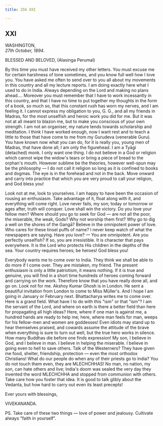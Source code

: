 ```yaml
---
title: 256 XXI

---
```

  

  


## XXI

WASHINGTON,  
*27th October, 1894*.

BLESSED AND BELOVED, (Alasinga Perumal)

By this time you must have received my other letters. You must excuse me
for certain harshness of tone sometimes, and you know full well how I
love you. You have asked me often to send over to you all about my
movements in this country and all my lecture reports. I am doing exactly
here what I used to do in India. Always depending on the Lord and making
no plans ahead.... Moreover you must remember that I have to work
incessantly in this country, and that I have no time to put together my
thoughts in the form of a book, so much so, that this constant rush has
worn my nerves, and I am feeling it. I cannot express my obligation to
you, G. G., and all my friends in Madras, for the most unselfish and
heroic work you did for me. But it was not at all meant to blazon me,
but to make you conscious of your own strength. I am not an organiser,
my nature tends towards scholarship and meditation. I think I have
worked enough, now I want rest and to teach a little to those that have
come to me from my Gurudeva (venerable Guru). You have known now what
you can do, for it is really you, young men of Madras, that have done
all; I am only the figurehead. I am a Tyāgi (detached) monk. I only want
one thing. I do not believe in a God or religion which cannot wipe the
widow's tears or bring a piece of bread to the orphan's mouth. However
sublime be the theories, however well-spun may be the philosophy — I do
not call it religion so long as it is confined to books and dogmas. The
eye is in the forehead and not in the back. Move onward and carry into
practice that which you are very proud to call your religion, and God
bless you!

Look not at me, look to yourselves. I am happy to have been the occasion
of rousing an enthusiasm. Take advantage of it, float along with it, and
everything will come right. Love never fails, my son; today or tomorrow
or ages after, truth will conquer. Love shall win the victory. Do you
love your fellow men? Where should you go to seek for God — are not all
the poor, the miserable, the weak, Gods? Why not worship them first? Why
go to dig a well on the shores of the Gangā? Believe in the omnipotent
power of love. Who cares for these tinsel puffs of name? I never keep
watch of what the newspapers are saying. Have you love? — You are
omnipotent. Are you perfectly unselfish? If so, you are irresistible. It
is character that pays everywhere. It is the Lord who protects His
children in the depths of the sea. Your country requires heroes; be
heroes! God bless you!

Everybody wants me to come over to India. They think we shall be able to
do more if I come over. They are mistaken, my friend. The present
enthusiasm is only a little patriotism, it means nothing. If it is true
and genuine, you will find in a short time hundreds of heroes coming
forward and carrying on the work. Therefore know that you have really
done all, and go on. Look not for me. Akshoy Kumar Ghosh is in London.
He sent a beautiful invitation from London to come to Miss Müller's. And
I hope I am going in January or February next. Bhattacharya writes me to
come over. Here is a grand field. What have I to do with this "ism" or
that "ism"? I am the servant of the Lord, and where on earth is there a
better field than here for propagating all high ideas? Here, where if
one man is against me, a hundred hands are ready to help me; here, where
man feels for man, weeps for his fellow-men and women are goddesses!
Even idiots may stand up to hear themselves praised, and cowards assume
the attitude of the brave when everything is sure to turn out well, but
the true hero works in silence. How many Buddhas die before one finds
expression! My son, I believe in God, and I believe in man. I believe in
helping the miserable. I believe in going even to hell to save others.
Talk of the Westerners? They have given me food, shelter, friendship,
protection — even the most orthodox Christians! What do our people do
when any of their priests go to India? You do not touch them even, they
are MLECHCHHAS! No man, no nation, my son, can hate others and live;
India's doom was sealed the very day they invented the word MLECHCHHA
and stopped from communion with others. Take care how you foster that
idea. It is good to talk glibly about the Vedanta, but how hard to carry
out even its least precepts!

Ever yours with blessings,

VIVEKANANDA.

  
PS. Take care of these two things — love of power and jealousy.
Cultivate always "faith in yourself".